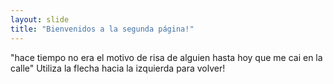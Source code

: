 ```yaml
---
layout: slide
title: "Bienvenidos a la segunda página!"
---
```

"hace tiempo no era el motivo de risa de alguien hasta hoy que me cai en la calle"
Utiliza la flecha hacia la izquierda para volver!
